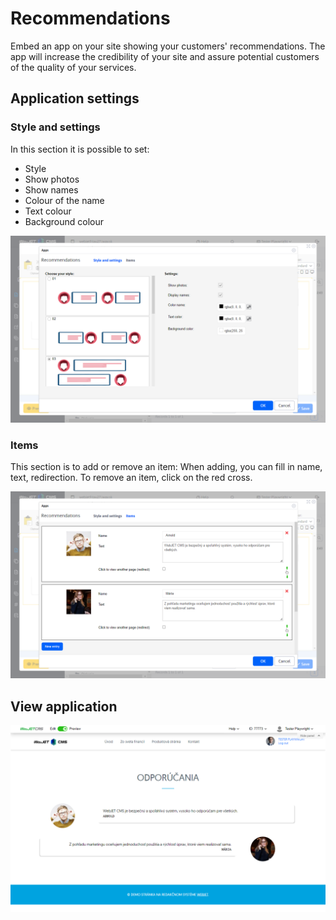 # Recommendations

Embed an app on your site showing your customers' recommendations. The app will increase the credibility of your site and assure potential customers of the quality of your services.

## Application settings

### Style and settings

In this section it is possible to set:
- Style
- Show photos
- Show names
- Colour of the name
- Text colour
- Background colour

![](editor-style.png)

### Items

This section is to add or remove an item: When adding, you can fill in name, text, redirection. To remove an item, click on the red cross.

![](editor-items.png)

## View application

![](app-testimonials.png)
